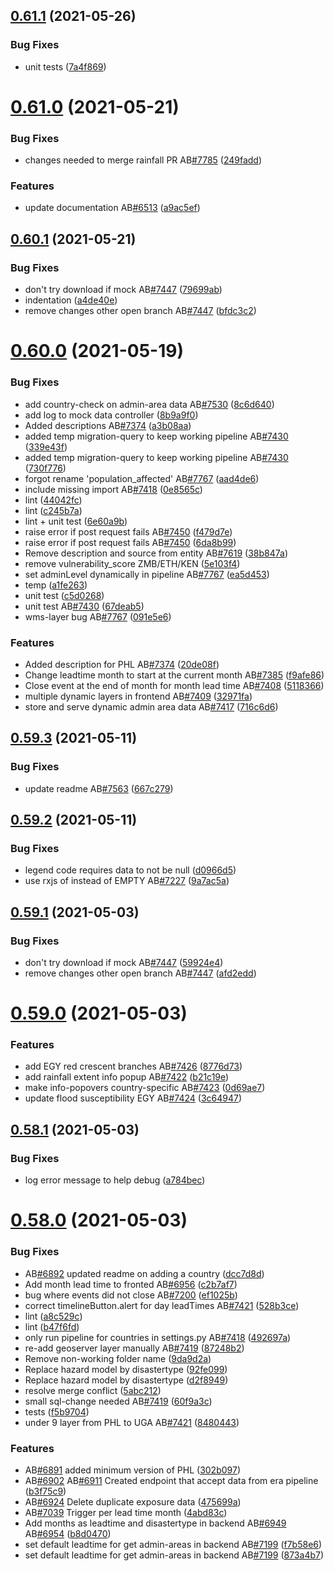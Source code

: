 ## [0.61.1](https://github.com/rodekruis/IBF-system/compare/v0.61.0...v0.61.1) (2021-05-26)


### Bug Fixes

* unit tests ([7a4f869](https://github.com/rodekruis/IBF-system/commit/7a4f869fde1573be98261c7a40c53c46559450b7))



# [0.61.0](https://github.com/rodekruis/IBF-system/compare/v0.60.1...v0.61.0) (2021-05-21)


### Bug Fixes

* changes needed to merge rainfall PR AB[#7785](https://github.com/rodekruis/IBF-system/issues/7785) ([249fadd](https://github.com/rodekruis/IBF-system/commit/249fadd07227c7c9d7e3666efc72b6acc954dd4b))


### Features

* update documentation AB[#6513](https://github.com/rodekruis/IBF-system/issues/6513) ([a9ac5ef](https://github.com/rodekruis/IBF-system/commit/a9ac5efbb4f88b33c9a0276f081f663b30b66adb))



## [0.60.1](https://github.com/rodekruis/IBF-system/compare/v0.60.0...v0.60.1) (2021-05-21)


### Bug Fixes

* don't try download if mock AB[#7447](https://github.com/rodekruis/IBF-system/issues/7447) ([79699ab](https://github.com/rodekruis/IBF-system/commit/79699abe2123bc87300a04098e0f8ca518b2e109))
* indentation ([a4de40e](https://github.com/rodekruis/IBF-system/commit/a4de40ef505c85d61abf7b0dcca177dd19b2eba8))
* remove changes other open branch AB[#7447](https://github.com/rodekruis/IBF-system/issues/7447) ([bfdc3c2](https://github.com/rodekruis/IBF-system/commit/bfdc3c21f769b280e46e3dbd774e632550c5c44f))



# [0.60.0](https://github.com/rodekruis/IBF-system/compare/v0.59.3...v0.60.0) (2021-05-19)


### Bug Fixes

* add country-check on admin-area data AB[#7530](https://github.com/rodekruis/IBF-system/issues/7530) ([8c6d640](https://github.com/rodekruis/IBF-system/commit/8c6d64021bf48d634e696cee71b7f8abd741ca01))
* add log to mock data controller ([8b9a9f0](https://github.com/rodekruis/IBF-system/commit/8b9a9f0118d24aa8901cebe8a68d7c38e3452630))
* Added descriptions AB[#7374](https://github.com/rodekruis/IBF-system/issues/7374) ([a3b08aa](https://github.com/rodekruis/IBF-system/commit/a3b08aaa04aafc242db5472bd7c034ac4240a8bd))
* added temp migration-query to keep working pipeline AB[#7430](https://github.com/rodekruis/IBF-system/issues/7430) ([339e43f](https://github.com/rodekruis/IBF-system/commit/339e43f69df43851e740056b19c6f8e10d003f9a))
* added temp migration-query to keep working pipeline AB[#7430](https://github.com/rodekruis/IBF-system/issues/7430) ([730f776](https://github.com/rodekruis/IBF-system/commit/730f7765effbc8685d304e41eff93e77fdf46816))
* forgot rename 'population_affected' AB[#7767](https://github.com/rodekruis/IBF-system/issues/7767) ([aad4de6](https://github.com/rodekruis/IBF-system/commit/aad4de654fca81de8547893f7fd65a68bc96ab6b))
* include missing import AB[#7418](https://github.com/rodekruis/IBF-system/issues/7418) ([0e8565c](https://github.com/rodekruis/IBF-system/commit/0e8565c1a0f404e0543525443c30a57cb69c3930))
* lint ([44042fc](https://github.com/rodekruis/IBF-system/commit/44042fc2981dae0c58c0611da56864f66916a8ce))
* lint ([c245b7a](https://github.com/rodekruis/IBF-system/commit/c245b7a1d083c8a0542944c1e73d9074f8274fa9))
* lint + unit test ([6e60a9b](https://github.com/rodekruis/IBF-system/commit/6e60a9bc0da93c5149a77cbe32c6bf13872af738))
* raise error if post request fails AB[#7450](https://github.com/rodekruis/IBF-system/issues/7450) ([f479d7e](https://github.com/rodekruis/IBF-system/commit/f479d7e3ab8a134cbf3f31c16fc8b2d2fb9be38f))
* raise error if post request fails AB[#7450](https://github.com/rodekruis/IBF-system/issues/7450) ([6da8b99](https://github.com/rodekruis/IBF-system/commit/6da8b99c4f915ef292422750eac781f9ce576edf))
* Remove description and source from entity AB[#7619](https://github.com/rodekruis/IBF-system/issues/7619) ([38b847a](https://github.com/rodekruis/IBF-system/commit/38b847a6e75f6a2daaebefc36e85c50fd6fd2ae8))
* remove vulnerability_score ZMB/ETH/KEN ([5e103f4](https://github.com/rodekruis/IBF-system/commit/5e103f407ddf46e03b9db87404e09a98aed1eb81))
* set adminLevel dynamically in pipeline AB[#7767](https://github.com/rodekruis/IBF-system/issues/7767) ([ea5d453](https://github.com/rodekruis/IBF-system/commit/ea5d45355c492185b5c3aac2639f558239b3ced4))
* temp ([a1fe263](https://github.com/rodekruis/IBF-system/commit/a1fe26385ea8e50c726dd46821e9b99b5add44e7))
* unit test ([c5d0268](https://github.com/rodekruis/IBF-system/commit/c5d026872763bb4ea53d315e88e2893cb44a9aff))
* unit test AB[#7430](https://github.com/rodekruis/IBF-system/issues/7430) ([67deab5](https://github.com/rodekruis/IBF-system/commit/67deab5111bada6693edd1b55860516d4e9edf93))
* wms-layer bug AB[#7767](https://github.com/rodekruis/IBF-system/issues/7767) ([091e5e6](https://github.com/rodekruis/IBF-system/commit/091e5e650a38f450c137b13788a9cd64fc8b6fd4))


### Features

* Added description for PHL AB[#7374](https://github.com/rodekruis/IBF-system/issues/7374) ([20de08f](https://github.com/rodekruis/IBF-system/commit/20de08f9d3ce9dbc41b22635f0a1adb1308ff8fc))
* Change leadtime month to start at the current month AB[#7385](https://github.com/rodekruis/IBF-system/issues/7385) ([f9afe86](https://github.com/rodekruis/IBF-system/commit/f9afe86695fe269712e51e13dcc172b7a3d5d8aa))
* Close event at the end of month for month lead time AB[#7408](https://github.com/rodekruis/IBF-system/issues/7408) ([5118366](https://github.com/rodekruis/IBF-system/commit/51183668415e62c4d7e683ec84f8b89e1fafeacf))
* multiple dynamic layers in frontend AB[#7409](https://github.com/rodekruis/IBF-system/issues/7409) ([32971fa](https://github.com/rodekruis/IBF-system/commit/32971fa3b5f6d42a2915f2f9e1484d63f0a3bae6))
* store and serve dynamic admin area data AB[#7417](https://github.com/rodekruis/IBF-system/issues/7417) ([716c6d6](https://github.com/rodekruis/IBF-system/commit/716c6d6c17d4c73a90b9937fc5580d066dd7a189))



## [0.59.3](https://github.com/rodekruis/IBF-system/compare/v0.59.2...v0.59.3) (2021-05-11)


### Bug Fixes

* update readme AB[#7563](https://github.com/rodekruis/IBF-system/issues/7563) ([667c279](https://github.com/rodekruis/IBF-system/commit/667c2799c2a24cd032280900bc8b1a6242431cd9))



## [0.59.2](https://github.com/rodekruis/IBF-system/compare/v0.59.1...v0.59.2) (2021-05-11)


### Bug Fixes

* legend code requires data to not be null ([d0966d5](https://github.com/rodekruis/IBF-system/commit/d0966d5760d1b766c6fe2edc87ecc3b4077cf478))
* use rxjs of instead of EMPTY AB[#7227](https://github.com/rodekruis/IBF-system/issues/7227) ([9a7ac5a](https://github.com/rodekruis/IBF-system/commit/9a7ac5afccffacf0568ed78f15e708be4a4df7a9))



## [0.59.1](https://github.com/rodekruis/IBF-system/compare/v0.59.0...v0.59.1) (2021-05-03)


### Bug Fixes

* don't try download if mock AB[#7447](https://github.com/rodekruis/IBF-system/issues/7447) ([59924e4](https://github.com/rodekruis/IBF-system/commit/59924e42f702921963a4c4638e4a567711d4d86c))
* remove changes other open branch AB[#7447](https://github.com/rodekruis/IBF-system/issues/7447) ([afd2edd](https://github.com/rodekruis/IBF-system/commit/afd2edd49158fc9bbc4cb5e1de84c2c846076e02))



# [0.59.0](https://github.com/rodekruis/IBF-system/compare/v0.58.1...v0.59.0) (2021-05-03)


### Features

* add EGY red crescent branches AB[#7426](https://github.com/rodekruis/IBF-system/issues/7426) ([8776d73](https://github.com/rodekruis/IBF-system/commit/8776d7383c4478e44ee17f3c1c8796a66829d93d))
* add rainfall extent info popup AB[#7422](https://github.com/rodekruis/IBF-system/issues/7422) ([b21c19e](https://github.com/rodekruis/IBF-system/commit/b21c19e179f726cfd8ab33e2fc56f4c45d484a84))
* make info-popovers country-specific AB[#7423](https://github.com/rodekruis/IBF-system/issues/7423) ([0d69ae7](https://github.com/rodekruis/IBF-system/commit/0d69ae78fedbf85861f8c7274f2aacf2b0045eaf))
* update flood susceptibility EGY AB[#7424](https://github.com/rodekruis/IBF-system/issues/7424) ([3c64947](https://github.com/rodekruis/IBF-system/commit/3c6494738505be3a2bb3b35cf6e1d6df2941a2ca))



## [0.58.1](https://github.com/rodekruis/IBF-system/compare/v0.58.0...v0.58.1) (2021-05-03)


### Bug Fixes

* log error message to help debug ([a784bec](https://github.com/rodekruis/IBF-system/commit/a784bec52b08d10993dc14405ba4db117d412d27))



# [0.58.0](https://github.com/rodekruis/IBF-system/compare/v0.57.4...v0.58.0) (2021-05-03)


### Bug Fixes

* AB[#6892](https://github.com/rodekruis/IBF-system/issues/6892) updated readme on adding a country ([dcc7d8d](https://github.com/rodekruis/IBF-system/commit/dcc7d8d81f8a42614b85b814f96ac8cdbb7d4ab8))
* Add month lead time to fronted AB[#6956](https://github.com/rodekruis/IBF-system/issues/6956) ([c2b7af7](https://github.com/rodekruis/IBF-system/commit/c2b7af798a3253990d8407f263a3859d975b9584))
* bug where events did not close AB[#7200](https://github.com/rodekruis/IBF-system/issues/7200) ([ef1025b](https://github.com/rodekruis/IBF-system/commit/ef1025b19d701726c83c6d7ef5bdd3558f3c0705))
* correct timelineButton.alert for day leadTimes AB[#7421](https://github.com/rodekruis/IBF-system/issues/7421) ([528b3ce](https://github.com/rodekruis/IBF-system/commit/528b3ce7b208ec773fb74b9c5d6e4b301f895428))
* lint ([a8c529c](https://github.com/rodekruis/IBF-system/commit/a8c529c0f2391fae192caf40484501aa3e8b1c4e))
* lint ([b47f6fd](https://github.com/rodekruis/IBF-system/commit/b47f6fdac76dbc230cc4bfd2cd01f8eb700b5177))
* only run pipeline for countries in settings.py AB[#7418](https://github.com/rodekruis/IBF-system/issues/7418) ([492697a](https://github.com/rodekruis/IBF-system/commit/492697acdc8fcd9723c16f7a6b3b63adb02ad2a6))
* re-add geoserver layer manually AB[#7419](https://github.com/rodekruis/IBF-system/issues/7419) ([87248b2](https://github.com/rodekruis/IBF-system/commit/87248b2ff1927ccadbc191c53f2cf7bcb498dab8))
* Remove non-working folder name ([9da9d2a](https://github.com/rodekruis/IBF-system/commit/9da9d2ac7226c7b54f8a4ad324d2d53cfb54c5d2))
* Replace hazard model by disastertype ([92fe099](https://github.com/rodekruis/IBF-system/commit/92fe099e4eec856d6714c472711893d8d48b5316))
* Replace hazard model by disastertype ([d2f8949](https://github.com/rodekruis/IBF-system/commit/d2f89499626b6c842457fe878d48480ceffed50e))
* resolve merge conflict ([5abc212](https://github.com/rodekruis/IBF-system/commit/5abc212cda19ff2f8be04c47c58ef704a43ae69d))
* small sql-change needed AB[#7419](https://github.com/rodekruis/IBF-system/issues/7419) ([60f9a3c](https://github.com/rodekruis/IBF-system/commit/60f9a3c2f372290df29f748eed84f941951d975c))
* tests ([f5b9704](https://github.com/rodekruis/IBF-system/commit/f5b97047e289cfa39487910ce33450325692ae97))
* under 9 layer from PHL to UGA AB[#7421](https://github.com/rodekruis/IBF-system/issues/7421) ([8480443](https://github.com/rodekruis/IBF-system/commit/8480443537b797986db1c81c605d6a4717c3fad7))


### Features

* AB[#6891](https://github.com/rodekruis/IBF-system/issues/6891) added minimum version of PHL ([302b097](https://github.com/rodekruis/IBF-system/commit/302b0974db2219bdd96d4271b5d9b8ac78de4fa2))
* AB[#6902](https://github.com/rodekruis/IBF-system/issues/6902) AB[#6911](https://github.com/rodekruis/IBF-system/issues/6911) Created endpoint that accept data from era pipeline ([b3f75c9](https://github.com/rodekruis/IBF-system/commit/b3f75c9fd11aaae7f27665ebbf160fb599e8d5d5))
* AB[#6924](https://github.com/rodekruis/IBF-system/issues/6924) Delete duplicate exposure data ([475699a](https://github.com/rodekruis/IBF-system/commit/475699a2996d913e1927a66f7deb95b87a93ea72))
* AB[#7039](https://github.com/rodekruis/IBF-system/issues/7039) Trigger per lead time month ([4abd83c](https://github.com/rodekruis/IBF-system/commit/4abd83c9c619934a609ef1004c81da5233ec81c0))
* Add months as leadtime and disastertype  in backend AB[#6949](https://github.com/rodekruis/IBF-system/issues/6949) AB[#6954](https://github.com/rodekruis/IBF-system/issues/6954) ([b8d0470](https://github.com/rodekruis/IBF-system/commit/b8d04709d93e55e63934b291c26c0f89242da26e))
* set default leadtime for get admin-areas in backend AB[#7199](https://github.com/rodekruis/IBF-system/issues/7199) ([f7b58e6](https://github.com/rodekruis/IBF-system/commit/f7b58e6f9ebab74df57d6fd3ce19bb079da9d404))
* set default leadtime for get admin-areas in backend AB[#7199](https://github.com/rodekruis/IBF-system/issues/7199) ([873a4b7](https://github.com/rodekruis/IBF-system/commit/873a4b75401f805ff24da73703a15b6023282d39))




